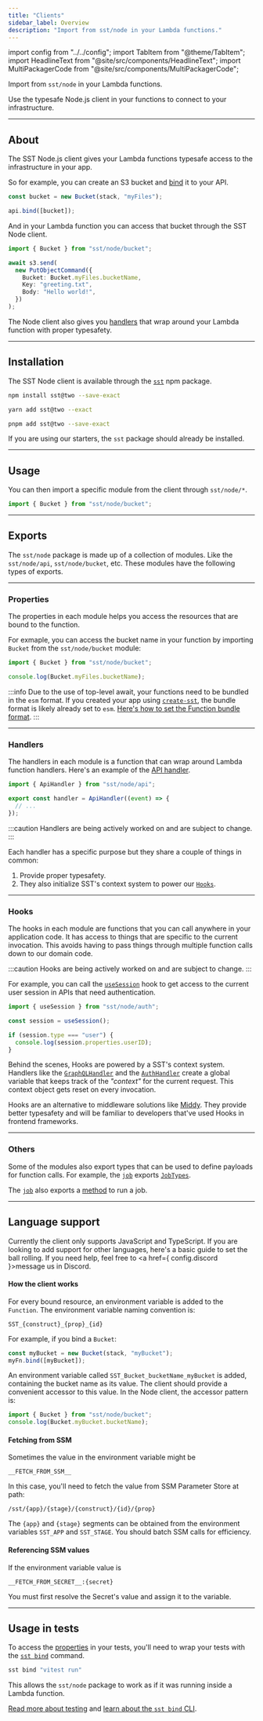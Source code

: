 ```yaml
---
title: "Clients"
sidebar_label: Overview
description: "Import from sst/node in your Lambda functions."
---
```


import config from "../../config";
import TabItem from "@theme/TabItem";
import HeadlineText from "@site/src/components/HeadlineText";
import MultiPackagerCode from "@site/src/components/MultiPackagerCode";

<HeadlineText>

Import from `sst/node` in your Lambda functions.

</HeadlineText>

Use the typesafe Node.js client in your functions to connect to your infrastructure.

---

## About

The SST Node.js client gives your Lambda functions typesafe access to the infrastructure in your app.

So for example, you can create an S3 bucket and [bind](../resource-binding.md) it to your API.

```ts title="stacks/MyStack.ts"
const bucket = new Bucket(stack, "myFiles");

api.bind([bucket]);
```

And in your Lambda function you can access that bucket through the SST Node client.

```ts {1,5} title="packages/functions/lambda.ts"
import { Bucket } from "sst/node/bucket";

await s3.send(
  new PutObjectCommand({
    Bucket: Bucket.myFiles.bucketName,
    Key: "greeting.txt",
    Body: "Hello world!",
  })
);
```

The Node client also gives you [handlers](#handlers) that wrap around your Lambda function with proper typesafety.

---

## Installation

The SST Node client is available through the [`sst`](https://www.npmjs.com/package/sst) npm package.

<MultiPackagerCode>
<TabItem value="npm">

```bash
npm install sst@two --save-exact
```

</TabItem>
<TabItem value="yarn">

```bash
yarn add sst@two --exact
```

</TabItem>
<TabItem value="pnpm">

```bash
pnpm add sst@two --save-exact
```

</TabItem>
</MultiPackagerCode>

If you are using our starters, the `sst` package should already be installed.

---

## Usage

You can then import a specific module from the client through `sst/node/*`.

```ts
import { Bucket } from "sst/node/bucket";
```

---

## Exports

The `sst/node` package is made up of a collection of modules. Like the `sst/node/api`, `sst/node/bucket`, etc. These modules have the following types of exports.

---

### Properties

The properties in each module helps you access the resources that are bound to the function.

For exmaple, you can access the bucket name in your function by importing `Bucket` from the `sst/node/bucket` module:

```ts
import { Bucket } from "sst/node/bucket";

console.log(Bucket.myFiles.bucketName);
```

:::info
Due to the use of top-level await, your functions need to be bundled in the `esm` format. If you created your app using [`create-sst`](packages/create-sst.md), the bundle format is likely already set to `esm`. [Here's how to set the Function bundle format](constructs/Function.md#format).
:::

---

### Handlers

The handlers in each module is a function that can wrap around Lambda function handlers. Here's an example of the [API handler](api.md#apihandler).

```js
import { ApiHandler } from "sst/node/api";

export const handler = ApiHandler((event) => {
  // ...
});
```

:::caution
Handlers are being actively worked on and are subject to change.
:::

Each handler has a specific purpose but they share a couple of things in common:

1. Provide proper typesafety.
2. They also initialize SST's context system to power our [`Hooks`](#hooks).

---

### Hooks

The hooks in each module are functions that you can call anywhere in your application code. It has access to things that are specific to the current invocation. This avoids having to pass things through multiple function calls down to our domain code.

:::caution
Hooks are being actively worked on and are subject to change.
:::

For example, you can call the [`useSession`](auth.md#usesession) hook to get access to the current user session in APIs that need authentication.

```ts
import { useSession } from "sst/node/auth";

const session = useSession();

if (session.type === "user") {
  console.log(session.properties.userID);
}
```

Behind the scenes, Hooks are powered by a SST's context system. Handlers like the [`GraphQLHandler`](graphql.md#graphqlhandler) and the [`AuthHandler`](auth.md#authhandler) create a global variable that keeps track of the _"context"_ for the current request. This context object gets reset on every invocation.

Hooks are an alternative to middleware solutions like [Middy](https://middy.js.org). They provide better typesafety and will be familiar to developers that've used Hooks in frontend frameworks.

---

### Others

Some of the modules also export types that can be used to define payloads for function calls. For example, the [`job`](job.md) exports [`JobTypes`](job.md#jobtypes).

The [`job`](job.md) also exports a [method](job.md#run) to run a job.

---

## Language support

Currently the client only supports JavaScript and TypeScript. If you are looking to add support for other languages, here's a basic guide to set the ball rolling. If you need help, feel free to <a href={ config.discord }>message us in Discord</a>.

#### How the client works

For every bound resource, an environment variable is added to the `Function`. The environment variable naming convention is:
```
SST_{construct}_{prop}_{id}
```

For example, if you bind a `Bucket`:

```ts
const myBucket = new Bucket(stack, "myBucket");
myFn.bind([myBucket]);
```

An environment variable called `SST_Bucket_bucketName_myBucket` is added, containing the bucket name as its value. The client should provide a convenient accessor to this value. In the Node client, the accessor pattern is:

```ts
import { Bucket } from "sst/node/bucket";
console.log(Bucket.myBucket.bucketName);
```

#### Fetching from SSM

Sometimes the value in the environment variable might be
```
__FETCH_FROM_SSM__
```
In this case, you'll need to fetch the value from SSM Parameter Store at path:
```
/sst/{app}/{stage}/{construct}/{id}/{prop}
```
The `{app}` and `{stage}` segments can be obtained from the environment variables `SST_APP` and `SST_STAGE`. You should batch SSM calls for efficiency.

#### Referencing SSM values

If the environment variable value is
```
__FETCH_FROM_SECRET__:{secret}
```
You must first resolve the Secret's value and assign it to the variable.

---

## Usage in tests

To access the [properties](#properties) in your tests, you'll need to wrap your tests with the [`sst bind`](../packages/sst.md#sst-bind) command.

```bash
sst bind "vitest run"
```

This allows the `sst/node` package to work as if it was running inside a Lambda function.

[Read more about testing](../testing.md) and [learn about the `sst bind` CLI](../testing.md#how-sst-bind-works).
